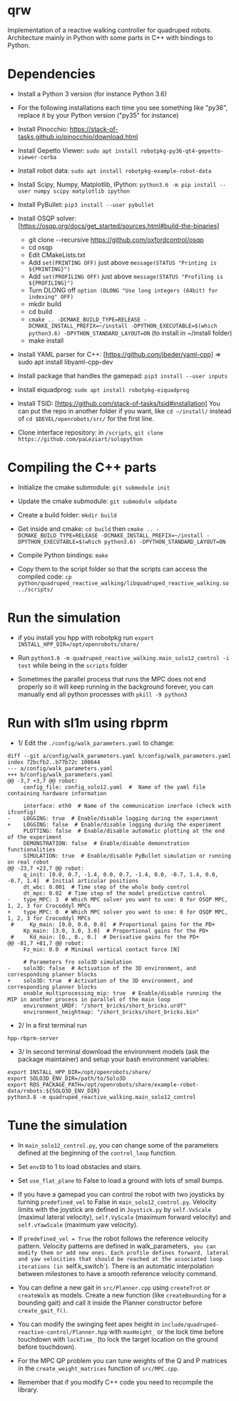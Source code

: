 # qrw

Implementation of a reactive walking controller for quadruped robots. Architecture mainly in Python with some parts in C++ with bindings to Python.

# Dependencies

* Install a Python 3 version (for instance Python 3.6)

* For the following installations each time you see something like "py36", replace it by your Python version ("py35" for instance)

* Install Pinocchio: https://stack-of-tasks.github.io/pinocchio/download.html

* Install Gepetto Viewer: `sudo apt install robotpkg-py36-qt4-gepetto-viewer-corba`

* Install robot data: `sudo apt install robotpkg-example-robot-data`

* Install Scipy, Numpy, Matplotlib, IPython: `python3.6 -m pip install --user numpy scipy matplotlib ipython`

* Install PyBullet: `pip3 install --user pybullet`

* Install OSQP solver: [https://osqp.org/docs/get_started/sources.html#build-the-binaries]
    * git clone --recursive https://github.com/oxfordcontrol/osqp
    * cd osqp
    * Edit CMakeLists.txt
    * Add `set(PRINTING OFF)` just above `message(STATUS "Printing is ${PRINTING}")`
    * Add `set(PROFILING OFF)` just above `message(STATUS "Profiling is ${PROFILING}")`
    * Turn DLONG off `option (DLONG "Use long integers (64bit) for indexing" OFF)`
    * mkdir build
    * cd build
    * `cmake .. -DCMAKE_BUILD_TYPE=RELEASE -DCMAKE_INSTALL_PREFIX=~/install -DPYTHON_EXECUTABLE=$(which python3.6) -DPYTHON_STANDARD_LAYOUT=ON` (to install in ~/install folder)
    * make install

* Install YAML parser for C++: [https://github.com/jbeder/yaml-cpp] => sudo apt install libyaml-cpp-dev

* Install package that handles the gamepad: `pip3 install --user inputs`

* Install eiquadprog: `sudo apt install robotpkg-eiquadprog`

* Install TSID: [https://github.com/stack-of-tasks/tsid#installation] You can put the repo in another folder if you want, like `cd ~/install/` instead of `cd $DEVEL/openrobots/src/` for the first line.

* Clone interface repository: in `/scripts`, `git clone https://github.com/paLeziart/solopython`

# Compiling the C++ parts

* Initialize the cmake submodule: `git submodule init`

* Update the cmake submodule: `git submodule udpdate`

* Create a build folder: `mkdir build`

* Get inside and cmake: `cd build` then `cmake .. -DCMAKE_BUILD_TYPE=RELEASE -DCMAKE_INSTALL_PREFIX=~/install -DPYTHON_EXECUTABLE=$(which python3.6) -DPYTHON_STANDARD_LAYOUT=ON`

* Compile Python bindings: `make`

* Copy them to the script folder so that the scripts can access the compiled code: `cp python/quadruped_reactive_walking/libquadruped_reactive_walking.so ../scripts/`

# Run the simulation

* if you install you hpp with robotpkg run `export INSTALL_HPP_DIR=/opt/openrobots/share/`

* Run `python3.6 -m quadruped_reactive_walking.main_solo12_control -i test` while being in the `scripts` folder

* Sometimes the parallel process that runs the MPC does not end properly so it will keep running in the background forever, you can manually end all python processes with `pkill -9 python3`

# Run with sl1m using rbprm

- 1/ Edit the `./config/walk_parameters.yaml` to change:
```
diff --git a/config/walk_parameters.yaml b/config/walk_parameters.yaml
index 72bcfb2..b77b72c 100644
--- a/config/walk_parameters.yaml
+++ b/config/walk_parameters.yaml
@@ -3,7 +3,7 @@ robot:
     config_file: config_solo12.yaml  #  Name of the yaml file containing hardware information

     interface: eth0  # Name of the communication inerface (check with ifconfig)
-    LOGGING: true  # Enable/disable logging during the experiment
+    LOGGING: false  # Enable/disable logging during the experiment
     PLOTTING: false  # Enable/disable automatic plotting at the end of the experiment
     DEMONSTRATION: false  # Enable/disable demonstration functionalities
     SIMULATION: true  # Enable/disable PyBullet simulation or running on real robot
@@ -23,7 +23,7 @@ robot:
     q_init: [0.0, 0.7, -1.4, 0.0, 0.7, -1.4, 0.0, -0.7, 1.4, 0.0, -0.7, 1.4]  # Initial articular positions
     dt_wbc: 0.001  # Time step of the whole body control
     dt_mpc: 0.02  # Time step of the model predictive control
-    type_MPC: 3  # Which MPC solver you want to use: 0 for OSQP MPC, 1, 2, 3 for Crocoddyl MPCs
+    type_MPC: 0  # Which MPC solver you want to use: 0 for OSQP MPC, 1, 2, 3 for Crocoddyl MPCs
 #     Kp_main: [0.0, 0.0, 0.0]  # Proportional gains for the PD+
     Kp_main: [3.0, 3.0, 3.0]  # Proportional gains for the PD+
 #     Kd_main: [0., 0., 0.]  # Derivative gains for the PD+
@@ -81,7 +81,7 @@ robot:
     Fz_min: 0.0  # Minimal vertical contact force [N]

     # Parameters fro solo3D simulation
-    solo3D: false  # Activation of the 3D environment, and corresponding planner blocks
+    solo3D: true  # Activation of the 3D environment, and corresponding planner blocks
     enable_multiprocessing_mip: true  # Enable/disable running the MIP in another process in parallel of the main loop
     environment_URDF: "/short_bricks/short_bricks.urdf"
     environment_heightmap: "/short_bricks/short_bricks.bin"
```

- 2/ In a first terminal run
```
hpp-rbprm-server
```

- 3/ In second terminal download the environment models (ask the package maintainer) and setup your bash environment variables:
```
export INSTALL_HPP_DIR=/opt/openrobots/share/
export SOLO3D_ENV_DIR=/path/to/Solo3D
export ROS_PACKAGE_PATH=/opt/openrobots/share/example-robot-data/robots:${SOLO3D_ENV_DIR}
python3.8 -m quadruped_reactive_walking.main_solo12_control
```

# Tune the simulation

* In `main_solo12_control.py`, you can change some of the parameters defined at the beginning of the `control_loop` function.

* Set `envID` to 1 to load obstacles and stairs.

* Set `use_flat_plane` to False to load a ground with lots of small bumps.

* If you have a gamepad you can control the robot with two joysticks by turning `predefined_vel` to False in `main_solo12_control.py`. Velocity limits with the joystick are defined in `Joystick.py` by `self.VxScale` (maximul lateral velocity), `self.VyScale` (maximum forward velocity) and `self.vYawScale` (maximum yaw velocity).

* If `predefined_vel = True` the robot follows the reference velocity pattern. Velocity patterns are defined in walk_parameters`, you can modify them or add new ones. Each profile defines forward, lateral and yaw velocities that should be reached at the associated loop iterations (in `self.k_switch`). There is an automatic interpolation between milestones to have a smooth reference velocity command.

* You can define a new gait in `src/Planner.cpp` using `createTrot` or `createWalk` as models. Create a new function (like `createBounding` for a bounding gait) and call it inside the Planner constructor before `create_gait_f()`.

* You can modify the swinging feet apex height in `include/quadruped-reactive-control/Planner.hpp` with `maxHeight_` or the lock time before touchdown with `lockTime_` (to lock the target location on the ground before touchdown).

* For the MPC QP problem you can tune weights of the Q and P matrices in the `create_weight_matrices` function of `src/MPC.cpp`.

* Remember that if you modify C++ code you need to recompile the library.
